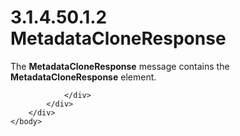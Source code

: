 <html dir="LTR" xmlns:mshelp="http://msdn.microsoft.com/mshelp" xmlns:ddue="http://ddue.schemas.microsoft.com/authoring/2003/5" xmlns:xlink="http://www.w3.org/1999/xlink" xmlns:tool="http://www.microsoft.com/tooltip">
    <head>
        <meta http-equiv="Content-Type" content="text/html; CHARSET=utf-8"></meta>
        <meta name="save" content="history"></meta>
        <title>3.1.4.50.1.2 MetadataCloneResponse</title>
        <xml>
            <mshelp:toctitle title="3.1.4.50.1.2 MetadataCloneResponse"></mshelp:toctitle>
            <mshelp:rltitle title="[MS-SSMDSWS-15]: MetadataCloneResponse"></mshelp:rltitle>
            <mshelp:keyword index="A" term="0a4f53b0-b587-4811-bdf4-728963641748"></mshelp:keyword>
            <mshelp:attr name="DCSext.ContentType" value="open specification"></mshelp:attr>
            <mshelp:attr name="AssetID" value="0a4f53b0-b587-4811-bdf4-728963641748"></mshelp:attr>
            <mshelp:attr name="TopicType" value="kbRef"></mshelp:attr>
            <mshelp:attr name="DCSext.Title" value="[MS-SSMDSWS-15]: MetadataCloneResponse" />
        </xml>
    </head>
    <body>
        <div id="header">
            <h1 class="heading">3.1.4.50.1.2 MetadataCloneResponse</h1>
        </div>
        <div id="mainSection">
            <div id="mainBody">
                <div id="allHistory" class="saveHistory"></div>
                <div id="sectionSection0" class="section" name="collapseableSection">
                    

<p>The <b>MetadataCloneResponse</b> message contains the <b>MetadataCloneResponse</b>
element.</p>


                </div>
            </div>
        </div>
    </body>
</html>